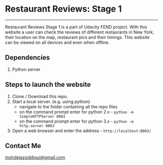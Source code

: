 # Restaurant Reviews: Stage 1
---

Restaurant Reviews Stage 1 is a part of Udacity FEND project. With this website a user can check the reviews of different restaurants in New York, their location on the map, restaurant pics and their timings. This website can be viewed on all devices and even when offline.

## Dependencies

1. Python server

## Steps to launch the website

1. Clone / Download this repo.
2. Start a local server. (e.g. using python)
	- navigate to the folder containing all the repo files
	- on the command prompt enter for python 2.x - `python -m SimpleHTTPServer 8003`
	- on the command prompt enter for python 3.x - `python -m http.server 8003`
3. Open a web browser and enter the address - `http://localhost:8003/`

## Contact Me

mohdejazsiddiqui@gmail.com
